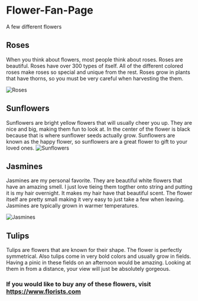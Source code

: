 # Flower-Fan-Page
A few different flowers

## Roses
When you think about flowers, most people think about roses. Roses are beautiful. Roses have over 300 types of itself. All of the different colored roses make roses so special and unique from the rest. Roses grow in plants that have thorns, so you must be very careful when harvesting the them.

![Roses](https://user-images.githubusercontent.com/91549937/135557835-07569d8a-e987-4a73-b613-e6b970fdc0c1.jpg)

## Sunflowers
Sunflowers are bright yellow flowers that will usually cheer you up. They are nice and big, making them fun to look at. In the center of the flower is black because that is where sunflower seeds actually grow. Sunflowers are known as the happy flower, so sunflowers are a great flower to gift to your loved ones. 
![Sunflowers](https://user-images.githubusercontent.com/91549937/135558017-9185a5b6-8623-4d92-b308-ef02675a7a55.jpg)

## Jasmines
Jasmines are my personal favorite. They are beautiful white flowers that have an amazing smell. I just love tieing them togther onto string and putting it is my hair overnight. It makes my hair have that beautiful scent. The flower itself are pretty small making it very easy to just take a few when leaving. Jasmines are typically grown in warmer temperatures.

![Jasmines](https://user-images.githubusercontent.com/91549937/135557895-0899a92d-9844-41d6-85c7-755c3f8d13eb.jpg)

## Tulips
Tulips are flowers that are known for their shape. The flower is perfectly symmetrical. Also tulips come in very bold colors and usually grow in fields. Having a pinic in these fields on an afternoon would be amazing. Looking at them in from a distance, your view will just be absolutely gorgeous.

### If you would like to buy any of these flowers, visit https://www.florists.com

